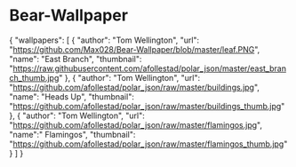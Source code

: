 # Bear-Wallpaper

{
  "wallpapers": [
    {
      "author": "Tom Wellington",
      "url": "https://github.com/Max028/Bear-Wallpaper/blob/master/leaf.PNG",
      "name": "East Branch",
      "thumbnail": "https://raw.githubusercontent.com/afollestad/polar_json/master/east_branch_thumb.jpg"
    },
    {
      "author": "Tom Wellington",
      "url": "https://github.com/afollestad/polar_json/raw/master/buildings.jpg",
      "name": "Heads Up",
      "thumbnail": "https://github.com/afollestad/polar_json/raw/master/buildings_thumb.jpg"
    },
    {
      "author": "Tom Wellington",
      "url": "https://github.com/afollestad/polar_json/raw/master/flamingos.jpg",
      "name":" Flamingos",
      "thumbnail": "https://github.com/afollestad/polar_json/raw/master/flamingos_thumb.jpg"
    }
  ]
}

